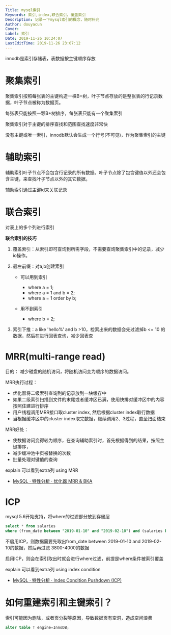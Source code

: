 ```yaml
---
Title: mysql索引
Keywords: 索引,index,联合索引，覆盖索引
Description: 记录一下mysql索引的概念，随时补充
Author: douyacun
Cover: 
Label: 索引
Date: 2019-11-26 10:24:07
LastEditTime: 2019-11-26 23:07:12
---
```


innodb是索引存储表，表数据按主键顺序存放

# 聚集索引
聚集索引按照每张表的主键构造一棵B+树，叶子节点存放的是整张表的行记录数据，叶子节点被称为数据页。

每张表只能按照一颗B+树排序，每张表只能有一个聚集索引

聚集索引对于主键的排序查找和范围查找速度非常快

没有主键或唯一索引，innodb默认会生成一个行号(不可见)，作为聚集索引的主键

# 辅助索引

辅助索引叶子节点不会包含行记录的所有数据。叶子节点除了包含键值以外还会包含主键，来查找叶子节点以外的其它数据。

辅助索引通过主键id来关联记录

# 联合索引
对表上的多个列进行索引

**联合索引的技巧**

1. 覆盖索引：从索引即可查询到所需字段，不需要查询聚集索引中的记录，减少io操作。

2. 最左前缀：对a,b创建索引

   - 可以用到索引
     - where a = 1;
     - where a = 1 and b = 2;
     - where a = 1 order by b;

   - 用不到索引
     - where b = 2;

3. 索引下推：a like 'hello%’ and b >10，检索出来的数据会先过滤掉b <= 10 的数据，然后在进行回表查询，减少回表查

# MRR(multi-range read)

目的： 减少磁盘的随机访问，将随机访问变为顺序的数据访问。

MRR执行过程：

- 优化器将二级索引查询到的记录放到一块缓存中
- 如果二级索引扫描到文件的末尾或者缓冲区已满，使用快排对缓冲区中的内容按照住建进行排序
- 用户线程调用MRR接口取cluster index, 然后根据cluster index取行数据
- 当根据缓冲区中的cluster index取完数据，继续调用2、3过程，直至扫面结束 

MRR好处：
- 使数据访问变得较为顺序，在查询辅助索引时，首先根据得到的结果，按照主键排序，
- 减少缓冲池中页被替换的次数
- 批量处理对键值的查询

explain 可以看到extra列 using MRR

- [MySQL · 特性分析 · 优化器 MRR & BKA](http://mysql.taobao.org/monthly/2016/01/04/)

# ICP

mysql 5.6开始支持，将where的过滤部分放到存储层

```sql
select * from salaries
where (from_date between "2019-01-10" and "2019-02-10") and (salaries between 3800 and 4000)
```
不启用ICP，则数据需要先取出from_date between 2019-01-10 and 2019-02-10的数据，然后再过滤 3800-4000的数据

启用ICP，则会在索引取出时就会进行where过滤，前提是where条件被索引覆盖

explain 可以看到extra列 using index condition

- [MySQL · 特性分析 · Index Condition Pushdown (ICP)](http://mysql.taobao.org/monthly/2015/12/08/)

# 如何重建索引和主键索引？

索引可能因为删除，或者页分裂等原因，导致数据页有空洞，造成空间浪费

```sql
alter table T engine=InnoDB;
```

